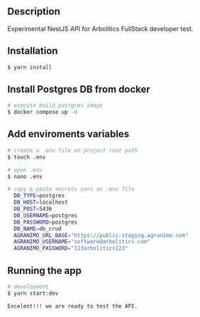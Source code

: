 ## Description

Experimental NestJS API for Arbolitics FullStack developer test.

## Installation

```bash
$ yarn install
```

## Install Postgres DB from docker

```bash
# execute build postgres image
$ docker compose up -d
```

## Add enviroments variables

```bash
# create a .env file on project root path
$ touch .env

# open .env
$ nano .env

# copy & paste secrets vars on .env file
  DB_TYPE=postgres
  DB_HOST=localhost
  DB_POST=5436
  DB_USERNAME=postgres
  DB_PASSWORD=postgres
  DB_NAME=db_crud
  AGRANIMO_URL_BASE="https://public-staging.agranimo.com"
  AGRANIMO_USERNAME="software@arbolitics.com"
  AGRANIMO_PASSWORD="123arbolitics123"
```

## Running the app

```bash
# development
$ yarn start:dev
```

```bash
Excelent!!! we are ready to test the API.
```
